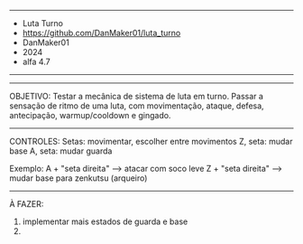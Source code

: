 - - - - - - - - - - - - - - - - - - - - - - - - - - - - - - - -
- Luta Turno
- https://github.com/DanMaker01/luta_turno
- DanMaker01
- 2024
- alfa 4.7
- - - - - - - - - - - - - - - - - - - - - - - - - - - - - - - -

- - - - - - - - - - - - - - - - - - - - - - - - - - - - - - - -
OBJETIVO:
Testar a mecânica de sistema de luta em turno. Passar a sensação de ritmo de uma luta, com movimentação, ataque, defesa, antecipação, warmup/cooldown e gingado.

- - - - - - - - - - - - - - - - - - - - - - - - - - - - - - - -
CONTROLES:
Setas: movimentar, escolher entre movimentos
Z, seta: mudar base
A, seta: mudar guarda

Exemplo: 
A + "seta direita" --> atacar com soco leve
Z + "seta direita" --> mudar base para zenkutsu (arqueiro) 

- - - - - - - - - - - - - - - - - - - - - - - - - - - - - - - -
À FAZER:
1. implementar mais estados de guarda e base
2. 